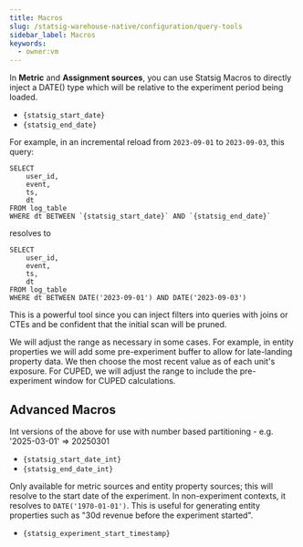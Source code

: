 ```yaml
---
title: Macros
slug: /statsig-warehouse-native/configuration/query-tools
sidebar_label: Macros
keywords:
  - owner:vm
---
```


In **Metric** and **Assignment sources**, you can use Statsig Macros to directly inject a DATE() type which will be relative to the experiment period being loaded.

- `{statsig_start_date}`
- `{statsig_end_date}`

For example, in an incremental reload from `2023-09-01` to `2023-09-03`, this query:

```
SELECT
    user_id,
    event,
    ts,
    dt
FROM log_table
WHERE dt BETWEEN `{statsig_start_date}` AND `{statsig_end_date}`
```

resolves to

```
SELECT
    user_id,
    event,
    ts,
    dt
FROM log_table
WHERE dt BETWEEN DATE('2023-09-01') AND DATE('2023-09-03')
```

This is a powerful tool since you can inject filters into queries with joins or CTEs and be confident that the initial scan will be pruned.

We will adjust the range as necessary in some cases. For example, in entity properties we will add some pre-experiment buffer to allow for late-landing property data. We then choose the most recent value as of each unit's exposure. For CUPED, we will adjust the range to include the pre-experiment window for CUPED calculations.

## Advanced Macros

Int versions of the above for use with number based partitioning - e.g. '2025-03-01' => 20250301
- `{statsig_start_date_int}`
- `{statsig_end_date_int}`

Only available for metric sources and entity property sources; this will resolve to the start date of the experiment. In non-experiment contexts, it resolves to `DATE('1970-01-01')`. This is useful for generating entity properties such as "30d revenue before the experiment started".
- `{statsig_experiment_start_timestamp}`



